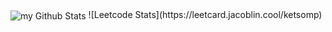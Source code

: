 <img align="center" src="https://github-readme-stats.vercel.app/api?username=ketsomp&include_all_commits=true&count_private=true&show_icons=true&line_height=20&title_color=2B5BBD&icon_color=1124BB&text_color=A1A1A1&bg_color=0,000000,130F40" alt="my Github Stats"/>
![Leetcode Stats](https://leetcard.jacoblin.cool/ketsomp)
